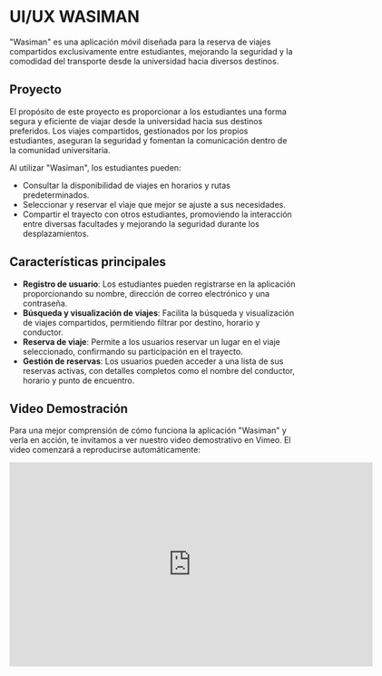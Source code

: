 # UI/UX WASIMAN

"Wasiman" es una aplicación móvil diseñada para la reserva de viajes compartidos exclusivamente entre estudiantes, mejorando la seguridad y la comodidad del transporte desde la universidad hacia diversos destinos.

## Proyecto

El propósito de este proyecto es proporcionar a los estudiantes una forma segura y eficiente de viajar desde la universidad hacia sus destinos preferidos. Los viajes compartidos, gestionados por los propios estudiantes, aseguran la seguridad y fomentan la comunicación dentro de la comunidad universitaria.

Al utilizar "Wasiman", los estudiantes pueden:
- Consultar la disponibilidad de viajes en horarios y rutas predeterminados.
- Seleccionar y reservar el viaje que mejor se ajuste a sus necesidades.
- Compartir el trayecto con otros estudiantes, promoviendo la interacción entre diversas facultades y mejorando la seguridad durante los desplazamientos.

## Características principales

- **Registro de usuario**: Los estudiantes pueden registrarse en la aplicación proporcionando su nombre, dirección de correo electrónico y una contraseña.
- **Búsqueda y visualización de viajes**: Facilita la búsqueda y visualización de viajes compartidos, permitiendo filtrar por destino, horario y conductor.
- **Reserva de viaje**: Permite a los usuarios reservar un lugar en el viaje seleccionado, confirmando su participación en el trayecto.
- **Gestión de reservas**: Los usuarios pueden acceder a una lista de sus reservas activas, con detalles completos como el nombre del conductor, horario y punto de encuentro.


<!DOCTYPE html>
<html lang="es">
<head>
    <meta charset="UTF-8">
    <meta name="viewport" content="width=device-width, initial-scale=1.0">
    <title>Video Demostración</title>
</head>
<body>
    <h2>Video Demostración</h2>
    <p>Para una mejor comprensión de cómo funciona la aplicación "Wasiman" y verla en acción, te invitamos a ver nuestro video demostrativo en Vimeo. El video comenzará a reproducirse automáticamente:</p>
    <iframe src="https://player.vimeo.com/video/968799354?autoplay=1" width="640" height="360" frameborder="0" allow="autoplay; fullscreen; picture-in-picture" allowfullscreen></iframe>
</body>
</html>



